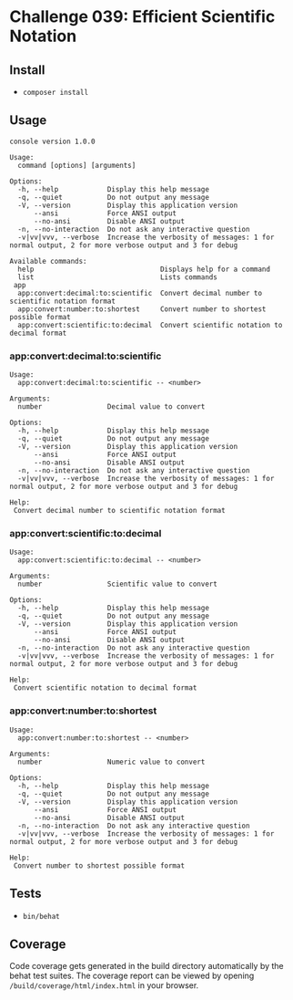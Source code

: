 # Challenge 039: Efficient Scientific Notation

## Install

* `composer install`

## Usage

    console version 1.0.0
    
    Usage:
      command [options] [arguments]
    
    Options:
      -h, --help            Display this help message
      -q, --quiet           Do not output any message
      -V, --version         Display this application version
          --ansi            Force ANSI output
          --no-ansi         Disable ANSI output
      -n, --no-interaction  Do not ask any interactive question
      -v|vv|vvv, --verbose  Increase the verbosity of messages: 1 for normal output, 2 for more verbose output and 3 for debug
    
    Available commands:
      help                               Displays help for a command
      list                               Lists commands
     app
      app:convert:decimal:to:scientific  Convert decimal number to scientific notation format
      app:convert:number:to:shortest     Convert number to shortest possible format
      app:convert:scientific:to:decimal  Convert scientific notation to decimal format
      
### app:convert:decimal:to:scientific

    Usage:
      app:convert:decimal:to:scientific -- <number>
    
    Arguments:
      number                Decimal value to convert
    
    Options:
      -h, --help            Display this help message
      -q, --quiet           Do not output any message
      -V, --version         Display this application version
          --ansi            Force ANSI output
          --no-ansi         Disable ANSI output
      -n, --no-interaction  Do not ask any interactive question
      -v|vv|vvv, --verbose  Increase the verbosity of messages: 1 for normal output, 2 for more verbose output and 3 for debug
    
    Help:
     Convert decimal number to scientific notation format
     
### app:convert:scientific:to:decimal

    Usage:
      app:convert:scientific:to:decimal -- <number>
    
    Arguments:
      number                Scientific value to convert
    
    Options:
      -h, --help            Display this help message
      -q, --quiet           Do not output any message
      -V, --version         Display this application version
          --ansi            Force ANSI output
          --no-ansi         Disable ANSI output
      -n, --no-interaction  Do not ask any interactive question
      -v|vv|vvv, --verbose  Increase the verbosity of messages: 1 for normal output, 2 for more verbose output and 3 for debug
    
    Help:
     Convert scientific notation to decimal format
     
### app:convert:number:to:shortest

    Usage:
      app:convert:number:to:shortest -- <number>
    
    Arguments:
      number                Numeric value to convert
    
    Options:
      -h, --help            Display this help message
      -q, --quiet           Do not output any message
      -V, --version         Display this application version
          --ansi            Force ANSI output
          --no-ansi         Disable ANSI output
      -n, --no-interaction  Do not ask any interactive question
      -v|vv|vvv, --verbose  Increase the verbosity of messages: 1 for normal output, 2 for more verbose output and 3 for debug
    
    Help:
     Convert number to shortest possible format
     
## Tests

* `bin/behat`

## Coverage

Code coverage gets generated in the build directory automatically by the behat test suites. The coverage report can be
viewed by opening `/build/coverage/html/index.html` in your browser.
